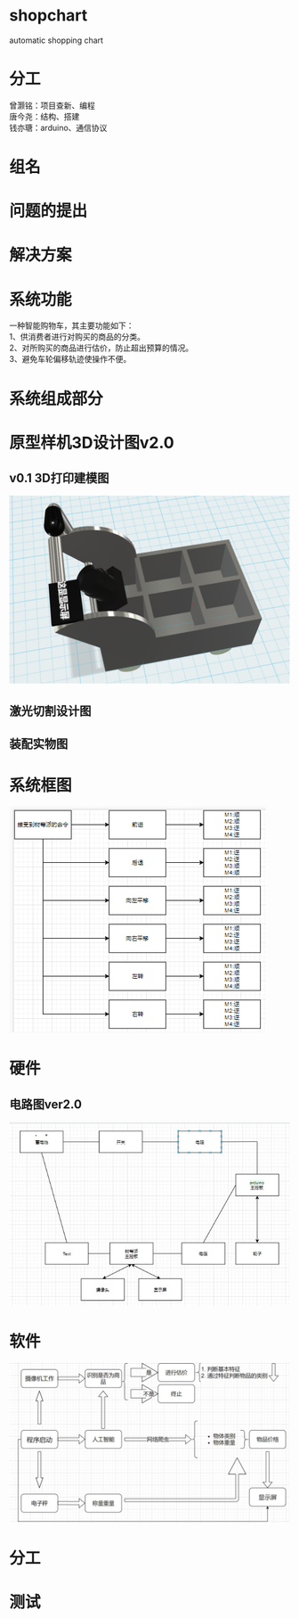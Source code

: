 # shopchart
automatic shopping chart 

# 分工
曾灏铭：项目查新、编程  
唐今尧：结构、搭建  
钱亦瑭：arduino、通信协议

# 组名


# 问题的提出



# 解决方案


# 系统功能

一种智能购物车，其主要功能如下：  
  1、供消费者进行对购买的商品的分类。  
  2、对所购买的商品进行估价，防止超出预算的情况。  
  3、避免车轮偏移轨迹使操作不便。  
 
# 系统组成部分




# 原型样机3D设计图v2.0




## v0.1 3D打印建模图
![](https://github.com/castic2020/shopchart/blob/master/%E5%BB%BA%E6%A8%A1.png)

## 激光切割设计图

## 装配实物图

# 系统框图
![](https://github.com/castic2020/shopchart/blob/master/arduino.picture.wheels.jpg)  

# 硬件

## 电路图ver2.0
![](https://github.com/castic2020/shopchart/blob/master/20191220.jpg)

# 软件
![](https://github.com/castic2020/shopchart/blob/master/AI%20trolley.jpg)

# 分工


# 测试


